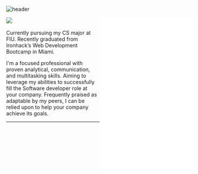 ![header](https://capsule-render.vercel.app/api?type=waving&color=#d4af37&height=100&section=header)

<img src="https://github.com/ChristianRoque/ChristianRoque/blob/main/github-metrics.svg" alt="Metrics" width="50%" align="right">

![](https://komarev.com/ghpvc/?username=ChristianRoque&style=flat-square)

Currently pursuing my CS major at FIU. Recently graduated from
Ironhack’s Web Development Bootcamp in Miami.

I'm a focused professional with proven analytical, communication, 
and multitasking skills. Aiming to leverage my abilities to successfully 
fill the Software developer role at your company. Frequently praised as 
adaptable by my peers, I can be relied upon to help your company achieve 
its goals.

---

